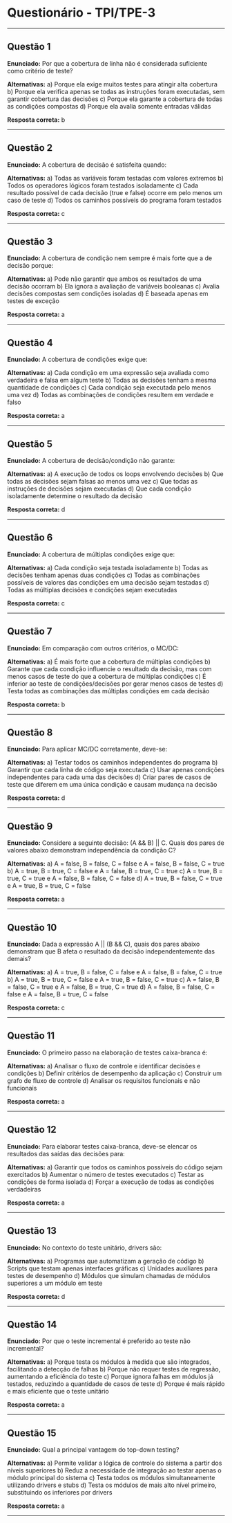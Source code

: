 # Questionário - TPI/TPE-3

---

## Questão 1

**Enunciado:**
Por que a cobertura de linha não é considerada suficiente como critério de teste?

**Alternativas:**
a) Porque ela exige muitos testes para atingir alta cobertura
b) Porque ela verifica apenas se todas as instruções foram executadas, sem garantir cobertura das decisões
c) Porque ela garante a cobertura de todas as condições compostas
d) Porque ela avalia somente entradas válidas

**Resposta correta:** b

---

## Questão 2

**Enunciado:**
A cobertura de decisão é satisfeita quando:

**Alternativas:**
a) Todas as variáveis foram testadas com valores extremos
b) Todos os operadores lógicos foram testados isoladamente
c) Cada resultado possível de cada decisão (true e false) ocorre em pelo menos um caso de teste
d) Todos os caminhos possíveis do programa foram testados

**Resposta correta:** c

---

## Questão 3

**Enunciado:**
A cobertura de condição nem sempre é mais forte que a de decisão porque:

**Alternativas:**
a) Pode não garantir que ambos os resultados de uma decisão ocorram
b) Ela ignora a avaliação de variáveis booleanas
c) Avalia decisões compostas sem condições isoladas
d) É baseada apenas em testes de exceção

**Resposta correta:** a

---

## Questão 4

**Enunciado:**
A cobertura de condições exige que:

**Alternativas:**
a) Cada condição em uma expressão seja avaliada como verdadeira e falsa em algum teste
b) Todas as decisões tenham a mesma quantidade de condições
c) Cada condição seja executada pelo menos uma vez
d) Todas as combinações de condições resultem em verdade e falso

**Resposta correta:** a

---

## Questão 5

**Enunciado:**
A cobertura de decisão/condição não garante:

**Alternativas:**
a) A execução de todos os loops envolvendo decisões
b) Que todas as decisões sejam falsas ao menos uma vez
c) Que todas as instruções de decisões sejam executadas
d) Que cada condição isoladamente determine o resultado da decisão

**Resposta correta:** d

---

## Questão 6

**Enunciado:**
A cobertura de múltiplas condições exige que:

**Alternativas:**
a) Cada condição seja testada isoladamente
b) Todas as decisões tenham apenas duas condições
c) Todas as combinações possíveis de valores das condições em uma decisão sejam testadas
d) Todas as múltiplas decisões e condições sejam executadas

**Resposta correta:** c

---

## Questão 7

**Enunciado:**
Em comparação com outros critérios, o MC/DC:

**Alternativas:**
a) É mais forte que a cobertura de múltiplas condições
b) Garante que cada condição influencie o resultado da decisão, mas com menos casos de teste do que a cobertura de múltiplas condições
c) É inferior ao teste de condições/decisões por gerar menos casos de testes
d) Testa todas as combinações das múltiplas condições em cada decisão

**Resposta correta:** b

---

## Questão 8

**Enunciado:**
Para aplicar MC/DC corretamente, deve-se:

**Alternativas:**
a) Testar todos os caminhos independentes do programa
b) Garantir que cada linha de código seja executada
c) Usar apenas condições independentes para cada uma das decisões
d) Criar pares de casos de teste que diferem em uma única condição e causam mudança na decisão

**Resposta correta:** d

---

## Questão 9

**Enunciado:**
Considere a seguinte decisão: (A && B) || C. Quais dos pares de valores abaixo demonstram independência da condição C?

**Alternativas:**
a) A = false, B = false, C = false e A = false, B = false, C = true
b) A = true, B = true, C = false e A = false, B = true, C = true
c) A = true, B = true, C = true e A = false, B = false, C = false
d) A = true, B = false, C = true e A = true, B = true, C = false

**Resposta correta:** a

---

## Questão 10

**Enunciado:**
Dada a expressão A || (B && C), quais dos pares abaixo demonstram que B afeta o resultado da decisão independentemente das demais?

**Alternativas:**
a) A = true, B = false, C = false e A = false, B = false, C = true
b) A = true, B = true, C = false e A = true, B = false, C = true
c) A = false, B = false, C = true e A = false, B = true, C = true
d) A = false, B = false, C = false e A = false, B = true, C = false

**Resposta correta:** c

---

## Questão 11

**Enunciado:**
O primeiro passo na elaboração de testes caixa-branca é:

**Alternativas:**
a) Analisar o fluxo de controle e identificar decisões e condições
b) Definir critérios de desempenho da aplicação
c) Construir um grafo de fluxo de controle
d) Analisar os requisitos funcionais e não funcionais

**Resposta correta:** a

---

## Questão 12

**Enunciado:**
Para elaborar testes caixa-branca, deve-se elencar os resultados das saídas das decisões para:

**Alternativas:**
a) Garantir que todos os caminhos possíveis do código sejam exercitados
b) Aumentar o número de testes executados
c) Testar as condições de forma isolada
d) Forçar a execução de todas as condições verdadeiras

**Resposta correta:** a

---

## Questão 13

**Enunciado:**
No contexto do teste unitário, drivers são:

**Alternativas:**
a) Programas que automatizam a geração de código
b) Scripts que testam apenas interfaces gráficas
c) Unidades auxiliares para testes de desempenho
d) Módulos que simulam chamadas de módulos superiores a um módulo em teste

**Resposta correta:** d

---

## Questão 14

**Enunciado:**
Por que o teste incremental é preferido ao teste não incremental?

**Alternativas:**
a) Porque testa os módulos à medida que são integrados, facilitando a detecção de falhas
b) Porque não requer testes de regressão, aumentando a eficiência do teste
c) Porque ignora falhas em módulos já testados, reduzindo a quantidade de casos de teste
d) Porque é mais rápido e mais eficiente que o teste unitário

**Resposta correta:** a

---

## Questão 15

**Enunciado:**
Qual a principal vantagem do top-down testing?

**Alternativas:**
a) Permite validar a lógica de controle do sistema a partir dos níveis superiores
b) Reduz a necessidade de integração ao testar apenas o módulo principal do sistema
c) Testa todos os módulos simultaneamente utilizando drivers e stubs
d) Testa os módulos de mais alto nível primeiro, substituindo os inferiores por drivers

**Resposta correta:** a

---
